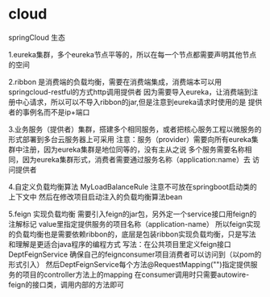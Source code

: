 # cloud
springCloud 生态


1.eureka集群，多个eureka节点平等的，所以在每一个节点都需要声明其他节点的空间

2.ribbon 是消费端的负载均衡，需要在消费端集成，消费端本可以用springcloud-restful的方式http调用提供者
  因为需要导入eureka，让消费端到注册中心请求，所以可以不导入ribbon的jar,但是注意到eureka请求时使用的是
  提供者的事例名而不是ip+端口
  
3.业务服务（提供者）集群，搭建多个相同服务，或者把核心服务工程以微服务的形式部署到多台云服务器上可采用
  注意：服务（provider）需要向所有eureka集群中注册，因为eureka集群是地位同等的，没有主从之说
       多个服务需要名称相同，因为eureka集群形式，消费者需要通过服务名称（application:name）去
          访问提供者
          
4.自定义负载均衡算法 MyLoadBalanceRule
  注意不可放在springboot启动类的上下文中 然后在修改项目启动注入的负载均衡算法bean
  
5.feign 实现负载均衡 
  需要引入feign的jar包，另外定一个service接口用feign的注解标记 value里指定提供服务的项目名称（application-name）
  所以feign实现的负载均衡也是需要依赖ribbon的，底层是包装ribbon实现负载均衡，只是写法和理解是更适合java程序的编程方式
  写法：在公共项目里定义feign接口DeptFeignService 确保自己的feignconsumer项目消费者可以访问到（以pom的形式引入）
  然后DeptFeignService每个方法@RequestMapping("")指定提供服务的项目的controller方法上的mapping
  在consumer调用时只需要autowire-feign的接口类，调用内部的方法即可
  
   

